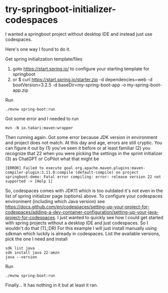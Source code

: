 # try-springboot-initializer-codespaces
I wanted a springboot project without desktop IDE and instead just use codespaces.

Here's one way I found to do it.

Get spring initialization template/files
1) goto https://start.spring.io/ to configure your starting template for springboot
2) or $ curl https://start.spring.io/starter.zip 
    -d dependencies=web -d bootVersion=3.2.5 
    -d baseDir=my-spring-boot-app -o my-spring-boot-app.zip

Run
```
./mvnw spring-boot:run
```

Got some error and I needed to run 
```
mvn -N io.takari:maven:wrapper
```

Then running again. Got some error because JDK version in environment and project does not match.
At this day and age, errors are still cryptic. You can figure it out by (1) you've seen it before or at least familiar (2) you recognize that 22 when you were picking the settings in the sprint initializer (3) as ChatGPT or CoPilot what that might be
```
[ERROR] Failed to execute goal org.apache.maven.plugins:maven-compiler-plugin:3.11.0:compile (default-compile) on project springboot-demo: Fatal error compiling: error: release version 22 not supported -> [Help 1]
```

So, codespaces comes with JDK11 which is too outdated it's not even in the list of spring initializer page (options) above.
To configure your codespaces environment (including which Java version) see https://docs.github.com/en/codespaces/setting-up-your-project-for-codespaces/adding-a-dev-container-configuration/setting-up-your-java-project-for-codespaces.
I just wanted to quickly see how I could get started with spring projects without a desktop IDE and just codespaces. So I wouldn't do that (TL;DR)
For this example I will just install manually using sdkman which luckily is already in codespaces.
List the available versions, pick the one I need and install
```
sdk list java
sdk install java 22-amzn
java --version
```

Run
```
./mvnw spring-boot:run
```

Finally... It has nothing in it but at least it ran.
